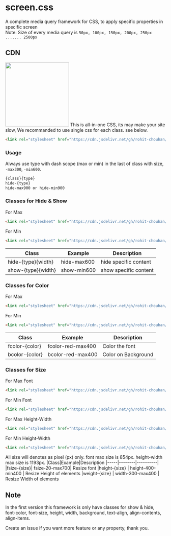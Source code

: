 # screen.css
A complete media query framework for CSS, to apply specific properties in specific screen</br>
Note: Size of every media query is `50px, 100px, 150px, 200px, 250px ....... 2500px`

## CDN
<img width="200" src="https://upload.wikimedia.org/wikipedia/commons/thumb/d/d5/JsDelivr_Logo.svg/1200px-JsDelivr_Logo.svg.png"/>
This is all-in-one CSS, its may make your site slow, We recommanded to use single css for each class. see below.

```html
<link rel="stylesheet" href="https://cdn.jsdelivr.net/gh/rohit-chouhan/screen.css/dist/screen.css" type="text/css"/>
```

### Usage
Always use type with dash scope (max or min) in the last of class with size, `-max300`, `-min600`.

```html
{class}{type}
hide-{type}
hide-max900 or hide-min900
```
### Classes for Hide & Show
For Max
```html
<link rel="stylesheet" href="https://cdn.jsdelivr.net/gh/rohit-chouhan/screen.css/dist/screen-max-show-hide.css" type="text/css"/>
```
For Min
```html
<link rel="stylesheet" href="https://cdn.jsdelivr.net/gh/rohit-chouhan/screen.css/dist/screen-min-show-hide.css" type="text/css"/>
```
|Class|Example|Description
|-----|--------|----------|
|hide-{type}{width}|hide-max600|hide specific content
|show-{type}{width}|show-min600|show specific content

### Classes for Color
For Max
```html
<link rel="stylesheet" href="https://cdn.jsdelivr.net/gh/rohit-chouhan/screen.css/dist/screen-max-color.css" type="text/css"/>
```
For Min
```html
<link rel="stylesheet" href="https://cdn.jsdelivr.net/gh/rohit-chouhan/screen.css/dist/screen-min-color.css" type="text/css"/>
```
|Class|Example|Description
|-----|--------|----------|
|fcolor-{color}|fcolor-red-max400|Color the font
|bcolor-{color}|bcolor-red-max400|Color on Background

### Classes for Size
For Max Font
```html
<link rel="stylesheet" href="https://cdn.jsdelivr.net/gh/rohit-chouhan/screen.css/dist/screen-max-font-size.css" type="text/css"/>
```
For Min Font
```html
<link rel="stylesheet" href="https://cdn.jsdelivr.net/gh/rohit-chouhan/screen.css/dist/screen-min-font-size.css" type="text/css"/>
```
For Max Height-Width
```html
<link rel="stylesheet" href="https://cdn.jsdelivr.net/gh/rohit-chouhan/screen.css/dist/screen-max-height-width.css" type="text/css"/>
```
For Min Height-Width
```html
<link rel="stylesheet" href="https://cdn.jsdelivr.net/gh/rohit-chouhan/screen.css/dist/screen-min-height-width.css" type="text/css"/>
```
All size will denotes as pixel (px) only. font max size is 854px. height-width max size is 1193px.
|Class|Example|Description
|-----|--------|----------|
|fsize-{size}| fsize-20-max700| Resize font
|height-{size} | height-400-min400 | Resize Height of elements
|weight-{size} | width-300-max400 | Resize Width of elements

<!-- ### Classes for Margin
`r` is the nagative value, thats mean if normal size of 20px, and you are using with `r` it will be -20px.
|Class|Example|Description
|-----|--------|----------|
|mall-{size}| mall-20-max700| Margin 20px from all side
|rmall-{size}| rmall-20-max700| Margin -20px from all side
|mt-{size}| mt-20-max700| Margin-top 20px
|rmt-{size}| rmt-20-max700| Margin-top -20px
|ml-{size}| ml-20-max700| Margin-left 20px
|rml-{size}| rml-20-max700| Margin-left -20px
|mb-{size}| mb-20-max700| Margin-bottom 20px
|rmb-{size}| rmb-20-max700| Margin-bottom -20px
|mr-{size}| mr-20-max700| Margin-right 20px
|rmr-{size}| rmr-20-max700| Margin-right -20px

### Classes for Padding
`r` is the nagative value, thats mean if normal size of 20px, and you are using with `r` it will be -20px.
|Class|Example|Description
|-----|--------|----------|
|pall-{size}| pall-20-max700| Padding 20px from all side
|rpall-{size}| rpall-20-max700| Padding -20px from all side
|pt-{size}| pt-20-max700| Padding-top 20px
|rpt-{size}| rpt-20-max700| Padding-top -20px
|pl-{size}| pl-20-max700| Padding-left 20px
|rpl-{size}| rpl-20-max700| Padding-left -20px
|pb-{size}| pb-20-max700| Padding-bottom 20px
|rpb-{size}| rpb-20-max700| Padding-bottom -20px
|pr-{size}| pr-20-max700| Padding-right 20px
|rpr-{size}| rpr-20-max700| Padding-right -20px
-->
## Note
In the first version this framework is only have classes for
show & hide, font-color, font-size, height, width, background, text-align, align-contents, align-items.

Create an issue if you want more feature or any property, thank you. 
